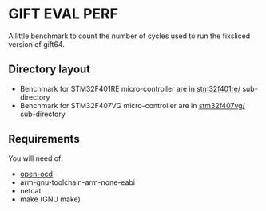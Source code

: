 # GIFT EVAL PERF

A little benchmark to count the number of cycles used to run the fixsliced version of gift64.


## Directory layout
- Benchmark for STM32F401RE micro-controller are in [stm32f401re/](/stm32f401re/) sub-directory
- Benchmark for STM32F407VG micro-controller are in [stm32f407vg/](/stm32f407vg/) sub-directory


## Requirements

You will need of:
- [open-ocd](https://openocd.org/)
- arm-gnu-toolchain-arm-none-eabi
- netcat
- make (GNU make)